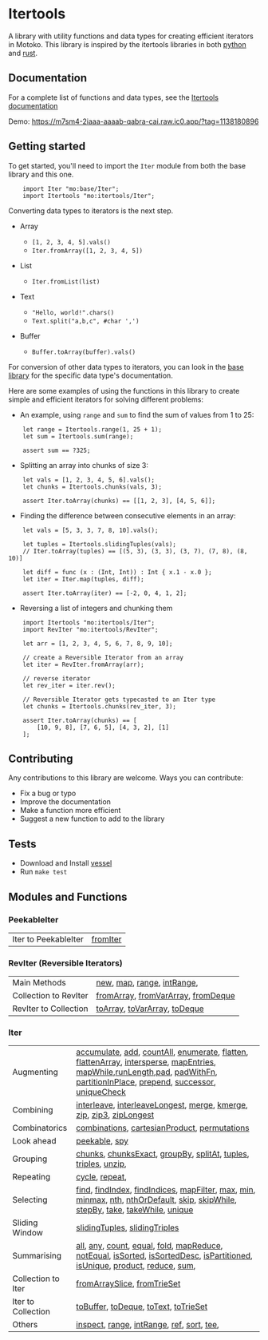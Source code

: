 # Itertools

A library with utility functions and data types for creating efficient iterators in Motoko. This library is inspired by the itertools libraries in both [python](https://github.com/more-itertools/more-itertools) and [rust](https://github.com/rust-itertools/itertools).

## Documentation

For a complete list of functions and data types, see the [Itertools documentation](https://mops.one/itertools/docs/Iter)

Demo: https://m7sm4-2iaaa-aaaab-qabra-cai.raw.ic0.app/?tag=1138180896

## Getting started

To get started, you'll need to import the `Iter` module from both the base library and this one.

```motoko
    import Iter "mo:base/Iter";
    import Itertools "mo:itertools/Iter";
```

Converting data types to iterators is the next step.

- Array

  - `[1, 2, 3, 4, 5].vals()`
  - `Iter.fromArray([1, 2, 3, 4, 5])`

- List

  - `Iter.fromList(list)`

- Text

  - `"Hello, world!".chars()`
  - `Text.split("a,b,c", #char ',')`

- Buffer
  - `Buffer.toArray(buffer).vals()`

For conversion of other data types to iterators, you can look in the [base library](https://internetcomputer.org/docs/current/references/motoko-ref/array) for the specific data type's documentation.

Here are some examples of using the functions in this library to create simple and
efficient iterators for solving different problems:

- An example, using `range` and `sum` to find the sum of values from 1 to 25:

```motoko
    let range = Itertools.range(1, 25 + 1);
    let sum = Itertools.sum(range);

    assert sum == ?325;
```

- Splitting an array into chunks of size 3:

```motoko
    let vals = [1, 2, 3, 4, 5, 6].vals();
    let chunks = Itertools.chunks(vals, 3);

    assert Iter.toArray(chunks) == [[1, 2, 3], [4, 5, 6]];
```

- Finding the difference between consecutive elements in an array:

```motoko
    let vals = [5, 3, 3, 7, 8, 10].vals();

    let tuples = Itertools.slidingTuples(vals);
    // Iter.toArray(tuples) == [(5, 3), (3, 3), (3, 7), (7, 8), (8, 10)]

    let diff = func (x : (Int, Int)) : Int { x.1 - x.0 };
    let iter = Iter.map(tuples, diff);

    assert Iter.toArray(iter) == [-2, 0, 4, 1, 2];
```

- Reversing a list of integers and chunking them

```motoko
    import Itertools "mo:itertools/Iter";
    import RevIter "mo:itertools/RevIter";

    let arr = [1, 2, 3, 4, 5, 6, 7, 8, 9, 10];

    // create a Reversible Iterator from an array
    let iter = RevIter.fromArray(arr);

    // reverse iterator
    let rev_iter = iter.rev();

    // Reversible Iterator gets typecasted to an Iter type
    let chunks = Itertools.chunks(rev_iter, 3);

    assert Iter.toArray(chunks) == [
        [10, 9, 8], [7, 6, 5], [4, 3, 2], [1]
    ];

```

## Contributing

Any contributions to this library are welcome.
Ways you can contribute:

- Fix a bug or typo
- Improve the documentation
- Make a function more efficient
- Suggest a new function to add to the library

## Tests

- Download and Install [vessel](https://github.com/dfinity/vessel)
- Run `make test`

## Modules and Functions

### PeekableIter

|                      |                                                                   |
| -------------------- | ----------------------------------------------------------------- |
| Iter to PeekableIter | [fromIter](https://mops.one/itertools/docs/PeekableIter#fromIter) |

### RevIter (Reversible Iterators)

|                       |                                                                                                                                                                                                                               |
| --------------------- | ----------------------------------------------------------------------------------------------------------------------------------------------------------------------------------------------------------------------------- |
| Main Methods          | [new](https://mops.one/itertools/docs/RevIter#new), [map](https://mops.one/itertools/docs/RevIter#map), [range](https://mops.one/itertools/docs/RevIter#range), [intRange](https://mops.one/itertools/docs/RevIter#intRange), |
| Collection to RevIter | [fromArray](https://mops.one/itertools/docs/RevIter#fromArray), [fromVarArray](https://mops.one/itertools/docs/RevIter#fromVarArray), [fromDeque](https://mops.one/itertools/docs/RevIter#fromDeque)                          |
| RevIter to Collection | [toArray](https://mops.one/itertools/docs/RevIter#toArray), [toVarArray](https://mops.one/itertools/docs/RevIter#toVarArray), [toDeque](https://mops.one/itertools/docs/RevIter#toDeque)                                      |

### Iter

|                    |                                                                                                                                                                                                                                                                                                                                                                                                                                                                                                                                                                                                                                                                                                                                                                                                                                                                                                                                                                                                          |
| ------------------ | -------------------------------------------------------------------------------------------------------------------------------------------------------------------------------------------------------------------------------------------------------------------------------------------------------------------------------------------------------------------------------------------------------------------------------------------------------------------------------------------------------------------------------------------------------------------------------------------------------------------------------------------------------------------------------------------------------------------------------------------------------------------------------------------------------------------------------------------------------------------------------------------------------------------------------------------------------------------------------------------------------- |
| Augmenting         | [accumulate](https://mops.one/itertools/docs/Iter#accumulate), [add](https://mops.one/itertools/docs/Iter#add), [countAll](https://mops.one/itertools/docs/Iter#countAll), [enumerate](https://mops.one/itertools/docs/Iter#enumerate), [flatten](https://mops.one/itertools/docs/Iter#flatten), [flattenArray](https://mops.one/itertools/docs/Iter#flattenArray), [intersperse](https://mops.one/itertools/docs/Iter#intersperse), [mapEntries](https://mops.one/itertools/docs/Iter#mapEntries), [mapWhile](https://mops.one/itertools/docs/Iter#mapWhile),[runLength](https://mops.one/itertools/docs/Iter#runLength),[pad](https://mops.one/itertools/docs/Iter#pad), [padWithFn](https://mops.one/itertools/docs/Iter#padWithFn), [partitionInPlace](https://mops.one/itertools/docs/Iter#partitionInPlace), [prepend](https://mops.one/itertools/docs/Iter#prepend), [successor](https://mops.one/itertools/docs/Iter#successor), [uniqueCheck](https://mops.one/itertools/docs/Iter#uniqueCheck) |
| Combining          | [interleave](https://mops.one/itertools/docs/Iter#interleave), [interleaveLongest](https://mops.one/itertools/docs/Iter#interleaveLongest), [merge](https://mops.one/itertools/docs/Iter#merge), [kmerge](https://mops.one/itertools/docs/Iter#kmerge), [zip](https://mops.one/itertools/docs/Iter#zip), [zip3](https://mops.one/itertools/docs/Iter#zip3), [zipLongest](https://mops.one/itertools/docs/Iter#zipLongest)                                                                                                                                                                                                                                                                                                                                                                                                                                                                                                                                                                                |
| Combinatorics      | [combinations](https://mops.one/itertools/docs/Iter#combinations), [cartesianProduct](https://mops.one/itertools/docs/Iter#cartesianProduct), [permutations](https://mops.one/itertools/docs/Iter#permutations)                                                                                                                                                                                                                                                                                                                                                                                                                                                                                                                                                                                                                                                                                                                                                                                          |
| Look ahead         | [peekable](https://mops.one/itertools/docs/Iter#peekable), [spy](https://mops.one/itertools/docs/Iter#spy)                                                                                                                                                                                                                                                                                                                                                                                                                                                                                                                                                                                                                                                                                                                                                                                                                                                                                               |
| Grouping           | [chunks](https://mops.one/itertools/docs/Iter#chunks), [chunksExact](https://mops.one/itertools/docs/Iter#chunksExact), [groupBy](https://mops.one/itertools/docs/Iter#groupBy), [splitAt](https://mops.one/itertools/docs/Iter#splitAt), [tuples](https://mops.one/itertools/docs/Iter#tuples), [triples](https://mops.one/itertools/docs/Iter#triples), [unzip](https://mops.one/itertools/docs/Iter#unzip),                                                                                                                                                                                                                                                                                                                                                                                                                                                                                                                                                                                           |
| Repeating          | [cycle](https://mops.one/itertools/docs/Iter#cycle), [repeat](https://mops.one/itertools/docs/Iter#repeat),                                                                                                                                                                                                                                                                                                                                                                                                                                                                                                                                                                                                                                                                                                                                                                                                                                                                                              |
| Selecting          | [find](https://mops.one/itertools/docs/Iter#find), [findIndex](https://mops.one/itertools/docs/Iter#findIndex), [findIndices](https://mops.one/itertools/docs/Iter#findIndices), [mapFilter](https://mops.one/itertools/docs/Iter#mapFilter), [max](https://mops.one/itertools/docs/Iter#max), [min](https://mops.one/itertools/docs/Iter#min), [minmax](https://mops.one/itertools/docs/Iter#minmax), [nth](https://mops.one/itertools/docs/Iter#nth), [nthOrDefault](https://mops.one/itertools/docs/Iter#nthOrDefault), [skip](https://mops.one/itertools/docs/Iter#skip), [skipWhile](https://mops.one/itertools/docs/Iter#skipWhile), [stepBy](https://mops.one/itertools/docs/Iter#stepBy), [take](https://mops.one/itertools/docs/Iter#take), [takeWhile](https://mops.one/itertools/docs/Iter#takeWhile), [unique](https://mops.one/itertools/docs/Iter#unique)                                                                                                                                  |
| Sliding Window     | [slidingTuples](https://mops.one/itertools/docs/Iter#slidingTuples), [slidingTriples](https://mops.one/itertools/docs/Iter#slidingTriples)                                                                                                                                                                                                                                                                                                                                                                                                                                                                                                                                                                                                                                                                                                                                                                                                                                                               |
| Summarising        | [all](https://mops.one/itertools/docs/Iter#all), [any](https://mops.one/itertools/docs/Iter#any), [count](https://mops.one/itertools/docs/Iter#count), [equal](https://mops.one/itertools/docs/Iter#equal), [fold](https://mops.one/itertools/docs/Iter#fold), [mapReduce](https://mops.one/itertools/docs/Iter#mapReduce), [notEqual](https://mops.one/itertools/docs/Iter#notEqual), [isSorted](https://mops.one/itertools/docs/Iter#isSorted), [isSortedDesc](https://mops.one/itertools/docs/Iter#isSortedDesc), [isPartitioned](https://mops.one/itertools/docs/Iter#isPartitioned), [isUnique](https://mops.one/itertools/docs/Iter#isUnique), [product](https://mops.one/itertools/docs/Iter#product), [reduce](https://mops.one/itertools/docs/Iter#reduce), [sum](https://mops.one/itertools/docs/Iter#sum),                                                                                                                                                                                    |
| Collection to Iter | [fromArraySlice](https://mops.one/itertools/docs/Iter#fromArraySlice), [fromTrieSet](https://mops.one/itertools/docs/Iter#fromTrieSet)                                                                                                                                                                                                                                                                                                                                                                                                                                                                                                                                                                                                                                                                                                                                                                                                                                                                   |
| Iter to Collection | [toBuffer](https://mops.one/itertools/docs/Iter#toBuffer), [toDeque](https://mops.one/itertools/docs/Iter#toDeque), [toText](https://mops.one/itertools/docs/Iter#toText), [toTrieSet](https://mops.one/itertools/docs/Iter#toTrieSet)                                                                                                                                                                                                                                                                                                                                                                                                                                                                                                                                                                                                                                                                                                                                                                   |
| Others             | [inspect](https://mops.one/itertools/docs/Iter#inspect), [range](https://mops.one/itertools/docs/Iter#range), [intRange](https://mops.one/itertools/docs/Iter#intRange), [ref](https://mops.one/itertools/docs/Iter#ref), [sort](https://mops.one/itertools/docs/Iter#sort), [tee](https://mops.one/itertools/docs/Iter#tee),                                                                                                                                                                                                                                                                                                                                                                                                                                                                                                                                                                                                                                                                            |
